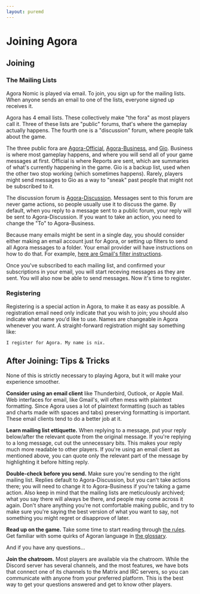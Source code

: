 ```yaml
---
layout: puremd
---
```


# Joining Agora

## Joining

### The Mailing Lists

Agora Nomic is played via email. To join, you sign up for the mailing lists. When anyone sends an email to one of the lists, everyone signed up receives it.

Agora has 4 email lists. These collectively make "the fora" as most players call it. Three of these lists are "public" forums, that's where the gameplay actually happens. The fourth one is a "discussion" forum, where people talk about the game.

The three public fora are [Agora-Official](<https://www.agoranomic.org/cgi-bin/mailman/listinfo/agora-official>), [Agora-Business](<https://www.agoranomic.org/cgi-bin/mailman/listinfo/agora-business>), and [Gio](<https://agoranomic.groups.io/g/main/join>). Business is where most gameplay happens, and where you will send all of your game messages at first. Official is where Reports are sent, which are summaries of what's currently happening in the game. Gio is a backup list, used when the other two stop working (which sometimes happens). Rarely, players might send messages to Gio as a way to "sneak" past people that might not be subscribed to it.

The discussion forum is [Agora-Discussion](<http://www.agoranomic.org/cgi-bin/mailman/listinfo/agora-discussion>). Messages sent to this forum are never game actions, so people usually use it to discuss the game. By default, when you reply to a message sent to a public forum, your reply will be sent to Agora-Discussion. If you want to take an action, you need to change the "To" to Agora-Business.

Because many emails might be sent in a single day, you should consider either making an email account just for Agora, or setting up filters to send all Agora messages to a folder. Your email provider will have instructions on how to do that. For example, [here are Gmail's filter instructions](<https://support.google.com/mail/answer/6579?hl=en>).

Once you've subscribed to each mailing list, and confirmed your subscriptions in your email, you will start receving messages as they are sent. You will also now be able to send messages. Now it's time to register.

### Registering

Registering is a special action in Agora, to make it as easy as possible. A registration email need only indicate that you wish to join; you should also indicate what name you'd like to use. Names are changeable in Agora whenever you want. A straight-forward registration might say something like:

```
I register for Agora. My name is nix.
```

## After Joining: Tips & Tricks

None of this is strictly necessary to playing Agora, but it will make your experience smoother.

**Consider using an email client** like Thunderbird, Outlook, or Apple Mail. Web interfaces for email, like Gmail's, will often mess with plaintext formatting. Since Agora uses a lot of plaintext formatting (such as tables and charts made with spaces and tabs) preserving formatting is important. These email clients tend to do a better job at it.

**Learn mailing list ettiquette.** When replying to a message, put your reply below/after the relevant quote from the original message. If you're replying to a long message, cut out the unnecessary bits. This makes your reply much more readable to other players. If you're using an email client as mentioned above, you can quote only the relevant part of the message by highlighting it before hitting reply.

**Double-check before you send.** Make sure you're sending to the right mailing list. Replies default to Agora-Discussion, but you can't take actions there; you will need to change it to Agora-Business if you're taking a game action. Also keep in mind that the mailing lists are meticulously archived; what you say there will always be there, and people may come across it again. Don't share anything you're not comfortable making public, and try to make sure you're saying the best version of what you want to say, not something you might regret or disapprove of later.

**Read up on the game.** Take some time to start reading through [the rules](ruleset). Get familiar with some quirks of Agoran language in [the glossary](glossary).

And if you have any questions...

**Join the chatroom.** Most players are available via the chatroom. While the Discord server has several channels, and the most features, we have bots that connect one of its channels to the Matrix and IRC servers, so you can communicate with anyone from your preferred platform. This is the best way to get your questions answered and get to know other players.

